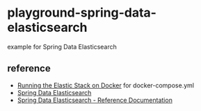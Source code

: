 # playground-spring-data-elasticsearch

example for Spring Data Elasticsearch

## reference

- [Running the Elastic Stack on Docker](https://www.elastic.co/guide/en/elastic-stack-get-started/7.6/get-started-docker.html) for docker-compose.yml
- [Spring Data Elasticsearch](https://spring.io/projects/spring-data-elasticsearch)
- [Spring Data Elasticsearch - Reference Documentation](https://docs.spring.io/spring-data/elasticsearch/docs/current/reference/html/)